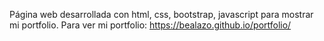 Página web desarrollada con html, css, bootstrap, javascript para mostrar mi portfolio. Para ver mi portfolio: https://bealazo.github.io/portfolio/
